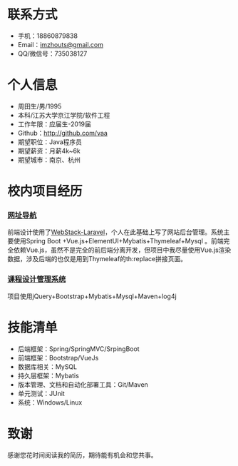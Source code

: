 # 联系方式

- 手机：18860879838
- Email：imzhouts@gmail.com
- QQ/微信号：735038127

# 个人信息

 - 周田生/男/1995 
 - 本科/江苏大学京江学院/软件工程 
 - 工作年限：应届生-2019届
 - Github：http://github.com/vaa
 - 期望职位：Java程序员
 - 期望薪资：月薪4k~6k
 - 期望城市：南京、杭州

# 校内项目经历

### [网址导航](https://github.com/vaa/Navigation)
前端设计使用了[WebStack-Laravel](https://github.com/vaa/CourseSystem)，个人在此基础上写了网站后台管理。系统主要使用Spring Boot +Vue.js+ElementUI+Mybatis+Thymeleaf+Mysql 。前端完全依赖Vue.js，虽然不是完全的前后端分离开发，但项目中我尽量使用Vue.js渲染数据，涉及后端的也仅是用到Thymeleaf的th:replace拼接页面。

### [课程设计管理系统 ](https://github.com/vaa/CourseSystem)
项目使用jQuery+Bootstrap+Mybatis+Mysql+Maven+log4j

# 技能清单

- 后端框架：Spring/SpringMVC/SrpingBoot
- 前端框架：Bootstrap/VueJs
- 数据库相关：MySQL
- 持久层框架：Mybatis
- 版本管理、文档和自动化部署工具：Git/Maven
- 单元测试：JUnit
- 系统：Windows/Linux

# 致谢
感谢您花时间阅读我的简历，期待能有机会和您共事。
